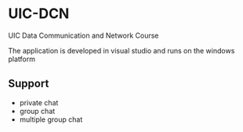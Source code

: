 # UIC-DCN

UIC Data Communication and Network Course

The application is developed in visual studio and runs on the windows platform

## Support

- private chat
- group chat
- multiple group chat
